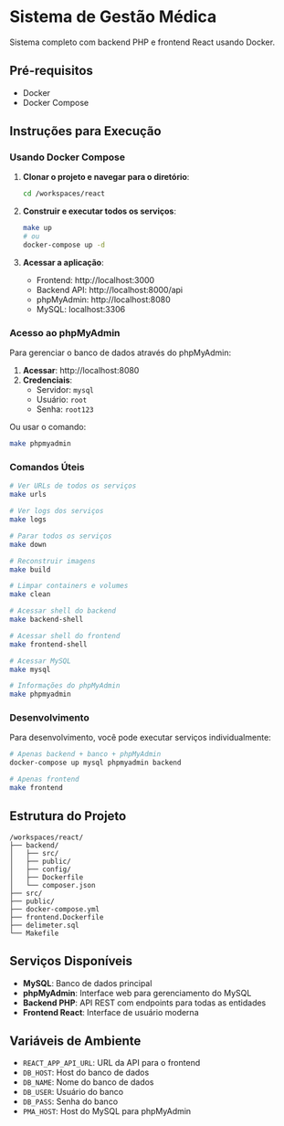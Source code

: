 # Sistema de Gestão Médica

Sistema completo com backend PHP e frontend React usando Docker.

## Pré-requisitos

- Docker
- Docker Compose

## Instruções para Execução

### Usando Docker Compose

1. **Clonar o projeto e navegar para o diretório**:
   ```bash
   cd /workspaces/react
   ```

2. **Construir e executar todos os serviços**:
   ```bash
   make up
   # ou
   docker-compose up -d
   ```

3. **Acessar a aplicação**:
   - Frontend: http://localhost:3000
   - Backend API: http://localhost:8000/api
   - phpMyAdmin: http://localhost:8080
   - MySQL: localhost:3306

### Acesso ao phpMyAdmin

Para gerenciar o banco de dados através do phpMyAdmin:

1. **Acessar**: http://localhost:8080
2. **Credenciais**:
   - Servidor: `mysql`
   - Usuário: `root`
   - Senha: `root123`

Ou usar o comando:
```bash
make phpmyadmin
```

### Comandos Úteis

```bash
# Ver URLs de todos os serviços
make urls

# Ver logs dos serviços
make logs

# Parar todos os serviços
make down

# Reconstruir imagens
make build

# Limpar containers e volumes
make clean

# Acessar shell do backend
make backend-shell

# Acessar shell do frontend
make frontend-shell

# Acessar MySQL
make mysql

# Informações do phpMyAdmin
make phpmyadmin
```

### Desenvolvimento

Para desenvolvimento, você pode executar serviços individualmente:

```bash
# Apenas backend + banco + phpMyAdmin
docker-compose up mysql phpmyadmin backend

# Apenas frontend
make frontend
```

## Estrutura do Projeto

```
/workspaces/react/
├── backend/
│   ├── src/
│   ├── public/
│   ├── config/
│   ├── Dockerfile
│   └── composer.json
├── src/
├── public/
├── docker-compose.yml
├── frontend.Dockerfile
├── delimeter.sql
└── Makefile
```

## Serviços Disponíveis

- **MySQL**: Banco de dados principal
- **phpMyAdmin**: Interface web para gerenciamento do MySQL
- **Backend PHP**: API REST com endpoints para todas as entidades
- **Frontend React**: Interface de usuário moderna

## Variáveis de Ambiente

- `REACT_APP_API_URL`: URL da API para o frontend
- `DB_HOST`: Host do banco de dados
- `DB_NAME`: Nome do banco de dados
- `DB_USER`: Usuário do banco
- `DB_PASS`: Senha do banco
- `PMA_HOST`: Host do MySQL para phpMyAdmin
